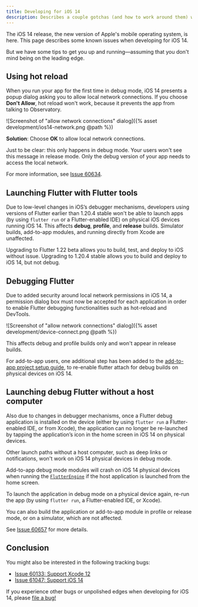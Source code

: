 ```yaml
---
title: Developing for iOS 14
description: Describes a couple gotchas (and how to work around them) when developing for iOS 14.
---
```


The iOS 14 release, the new version of Apple's mobile operating system,
is here. This page describes some known issues when developing for
iOS 14.

But we have some tips to get you up and running&mdash;assuming
that you don't mind being on the leading edge.

## Using hot reload

When you run your app for the first time in debug mode,
iOS 14 presents a popup dialog asking you to allow local
network connections. If you choose **Don't Allow**, hot reload won't
work, because it prevents the app from talking to
Observatory.

![Screenshot of "allow network connections" dialog]({% asset development/ios14-network.png @path %})

**Solution**: Choose **OK** to allow local network connections.

Just to be clear: this only happens in debug mode.
Your users won't see this message in release mode.
Only the debug version of your app needs to access the local network.

For more information,
see [Issue 60634]({{site.github}}/flutter/flutter/issues/60634).

## Launching Flutter with Flutter tools

Due to low-level changes in iOS’s debugger mechanisms,
developers using versions of Flutter earlier than 1.20.4 stable
won't be able to launch apps (by using `flutter run`
or a Flutter-enabled IDE) on physical iOS devices
running iOS 14. This affects **debug**, **profile**, and
**release** builds. Simulator builds, add-to-app modules,
and running directly from Xcode are unaffected. 

Upgrading to Flutter 1.22 beta allows you to build,
test, and deploy to iOS without issue. Upgrading to
1.20.4 stable allows you to build and deploy to iOS 14,
but not debug.

## Debugging Flutter

Due to added security around local network permissions in
iOS 14, a permission dialog box must now be accepted for
each application in order to enable Flutter debugging
functionalities such as hot-reload and DevTools. 

![Screenshot of "allow network connections" dialog]({% asset development/device-connect.png @path %})

This affects debug and profile builds only and won't
appear in release builds. 

For add-to-app users, one additional step has been added
to the [add-to-app project setup guide][],
to re-enable flutter attach for debug builds on physical
devices on iOS 14. 

[add-to-app project setup guide]: /docs/development/add-to-app/ios/project-setup

## Launching debug Flutter without a host computer

Also due to changes in debugger mechanisms, once a Flutter
debug application is installed on the device
(either by using `flutter run` a Flutter-enabled IDE,
or from Xcode), the application can no
longer be re-launched by tapping the application’s icon
in the home screen in iOS 14 on physical devices. 

Other launch paths without a host computer, such as deep links
or notifications, won't work on iOS 14 physical devices in debug mode. 

Add-to-app debug mode modules will crash on iOS 14
physical devices when running the [`FlutterEngine`][]
if the host application is launched from the home screen.

To launch the application in debug mode on a physical
device again, re-run the app (by using `flutter run`,
a Flutter-enabled IDE, or Xcode). 

You can also build the application or add-to-app module in profile
or release mode, or on a simulator, which are not affected. 

See [Issue 60657][] for more details.


[`FlutterEngine`]: {{site.api}}/objcdoc/Classes/FlutterEngine.html
[Issue 60657]: {{site.github}}/flutter/flutter/issues/60657#issuecomment-688478590


## Conclusion

You might also be interested in the following tracking bugs:

* [Issue 60133: Support Xcode 12]({{site.github}}/flutter/flutter/issues/60133)
* [Issue 61047: Support iOS 14]({{site.github}}/flutter/flutter/issues/61047)

If you experience other bugs or unpolished edges when developing for iOS 14,
please [file a bug!]({{site.github}}/flutter/flutter/issues/new/choose)
